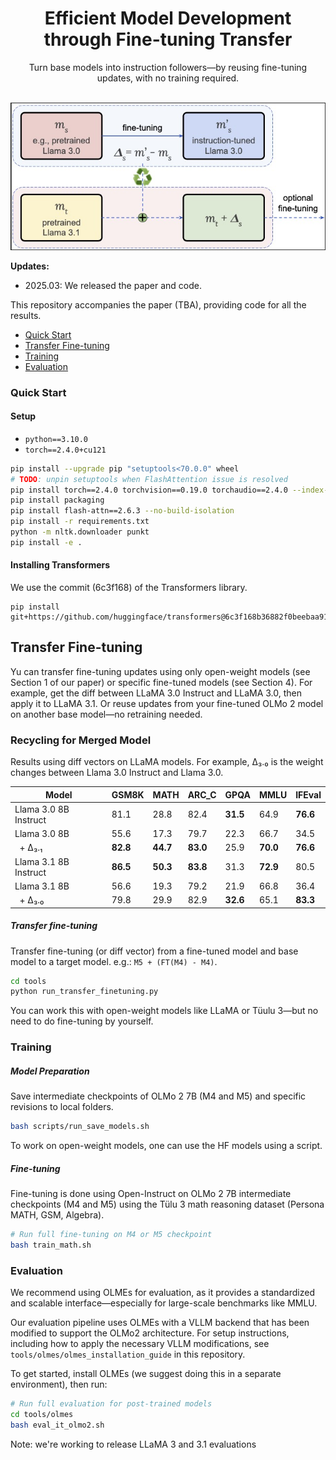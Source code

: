<div align="center">
  <h1>Efficient Model Development through Fine-tuning Transfer</h1>
  <p>Turn base models into instruction followers—by reusing fine-tuning updates, with no training required.</p>
</div>
<br>
<div align="center">
  <img src="visuals/recycling_pipeline_fig.jpg" width="520px">
</div>

**Updates:**

- 2025.03: We released the paper and code.

This repository accompanies the paper (TBA), providing code for all the results.

- [Quick Start](#quick-start)
- [Transfer Fine-tuning](#transfer-fine-tuning)
- [Training](#training)
- [Evaluation](#evaluation)


### Quick Start

#### Setup

* `python==3.10.0`
* `torch==2.4.0+cu121`


```bash
pip install --upgrade pip "setuptools<70.0.0" wheel 
# TODO: unpin setuptools when FlashAttention issue is resolved
pip install torch==2.4.0 torchvision==0.19.0 torchaudio==2.4.0 --index-url https://download.pytorch.org/whl/cu121
pip install packaging
pip install flash-attn==2.6.3 --no-build-isolation
pip install -r requirements.txt
python -m nltk.downloader punkt
pip install -e .
```

#### Installing Transformers

We use the commit (6c3f168) of the Transformers library.

```
pip install git+https://github.com/huggingface/transformers@6c3f168b36882f0beebaa9121eafa1928ba29633
```


## Transfer Fine-tuning

Yu can transfer fine-tuning updates using only open-weight models (see Section 1 of our paper) or specific fine-tuned models (see Section 4).
For example, get the diff between LLaMA 3.0 Instruct and LLaMA 3.0, then apply it to LLaMA 3.1.
Or reuse updates from your fine-tuned OLMo 2 model on another base model—no retraining needed.



### Recycling for Merged Model

Results using diff vectors on LLaMA models. For example, Δ₃.₀ is the weight changes between Llama 3.0 Instruct and Llama 3.0.


| Model                  | GSM8K | MATH | ARC_C | GPQA | MMLU | IFEval |
|---------------------------|-----------|----------|-----------|----------|----------|------------|
| Llama 3.0 8B Instruct  | 81.1      | 28.8     | 82.4      | **31.5** | 64.9     | **76.6**   |
| Llama 3.0 8B              | 55.6      | 17.3     | 79.7      | 22.3     | 66.7     | 34.5       |
| &nbsp;&nbsp;+ Δ₃.₁       | **82.8**  | **44.7** | **83.0**  | 25.9     | **70.0** | **76.6**   |
| Llama 3.1 8B Instruct  | **86.5**  | **50.3** | **83.8**  | 31.3     | **72.9** | 80.5       |
| Llama 3.1 8B              | 56.6      | 19.3     | 79.2      | 21.9     | 66.8     | 36.4       |
| &nbsp;&nbsp;+ Δ₃.₀       | 79.8      | 29.9     | 82.9      | **32.6** | 65.1     | **83.3**   |


##### Transfer fine-tuning

Transfer fine-tuning (or diff vector) from a fine-tuned model and base model to a target model. e.g.: `M5 + (FT(M4) - M4)`.

```bash
cd tools
python run_transfer_finetuning.py
```

You can work this with open-weight models like LLaMA or Tüulu 3—but no need to do fine-tuning by yourself.


### Training

##### Model Preparation

Save intermediate checkpoints of OLMo 2 7B (M4 and M5) and specific revisions to local folders.

```bash
bash scripts/run_save_models.sh
```

To work on open-weight models, one can use the HF models using a script. 


##### Fine-tuning

Fine-tuning is done using Open-Instruct on OLMo 2 7B intermediate checkpoints (M4 and M5) using the Tülu 3 math reasoning dataset (Persona MATH, GSM, Algebra).

```bash
# Run full fine-tuning on M4 or M5 checkpoint
bash train_math.sh
```



### Evaluation

We recommend using OLMEs for evaluation, as it provides a standardized and scalable interface—especially for large-scale benchmarks like MMLU.

Our evaluation pipeline uses OLMEs with a VLLM backend that has been modified to support the OLMo2 architecture. For setup instructions, including how to apply the necessary VLLM modifications, see `tools/olmes/olmes_installation_guide` in this repository.

To get started, install OLMEs (we suggest doing this in a separate environment), then run:

```bash
# Run full evaluation for post-trained models
cd tools/olmes
bash eval_it_olmo2.sh
```

Note: we're working to release LLaMA 3 and 3.1 evaluations







